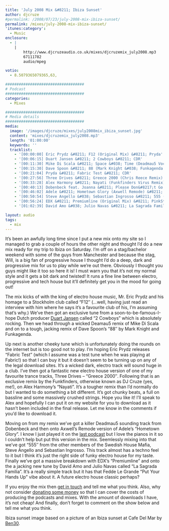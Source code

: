 ```yaml
---
title: 'July 2008 Mix &#8211; Ibiza Sunset'
author: djcruze
#permalink: /2008/07/23/july-2008-mix-ibiza-sunset/
permalink: /mixes/july-2008-mix-ibiza-sunset/
'itunes:category':
  - Music
enclosure:
  - |
    |
        http://www.djcruzeaudio.co.uk/mixes/djcruzemix_july2008.mp3
        67111782
        audio/mpeg

votio:
  - 8.5079365079365,63,

###################################
# Podcast
###################################
categories:
  - Mixes

###################################
# Media details
###################################
media:
  image: '/images/djcruze/mixes/july2008mix_ibiza_sunset.jpg'
  content: 'mixes/djcruzemix_july2008.mp3'
  length: '01:00:00'
  keywords: ''
  tracklist:
    - '[00:00:00] Eric Prydz &#8211; F12 (Original Mix) &#8211; Pryda'
    - '[00:06:15] Duart Jansen &#8211; 2 Cowboys &#8211; CDR'
    - '[00:11:30] Mike Di Scala &#8211; Space &#038; Time (Deadmau5 Vocal Mix) &#8211; 3Beat Blue'
    - '[00:15:30] Dave Spoon &#8211; 88 (Mark Knight &#038; Funkagenda Remix) &#8211; Toolroom Records'
    - '[00:21:04] Pryda &#8211; Fabric Test &#8211; CDR'
    - '[00:27:56] Three Drives &#8211; Greece 2000 (Chris Reece Remix) &#8211; S2 Records'
    - '[00:33:28] Alex Harmony &#8211; Nayati (Funkfinders Virus Remix) &#8211; CDR'
    - '[00:40:13] Dobenbeck feat. Joanna &#8211; Please Don&#8217;t Go (Chris Reece Too Late Remix) &#8211; Sirup Music'
    - '[00:46:02] Adele &#8211; Hometown Glory (Axwell Remode) &#8211; XL'
    - '[00:50:54] Steve Angello &#038; Sebastian Ingrosso &#8211; 555 (Original Mix) &#8211; Refune'
    - '[00:56:24] EDX &#8211; Premiumline (Original Mix) &#8211; PinkStar'
    - '[01:02:39] David Amo &#038; Julio Navas &#8211; La Sagrada Familia (Original Mix) &#8211; Lowered Recordings'

layout: audio
tags:
  - mix
---
```


It&#8217;s been an awfully long time since I put a new mix onto my site so I managed to grab a couple of hours the other night and thought I&#8217;d do a new mix ready for my trip to Ibiza on Saturday. I&#8217;m off on a stag/bachelor weekend with some of the guys from Manchester and because the stag, Will, is a big fan of progressive house I thought I&#8217;d do a deep, dark and progressive mix for us to play while we&#8217;re out there. Obviously I thought you guys might like it too so here it is! I must warn you that it&#8217;s not my normal style and it gets a bit dark and twisted! It runs a fine line between electro, progressive and tech house but it&#8217;ll definitely get you in the mood for going out!

The mix kicks of with the king of electro house music, Mr. Eric Prydz and his homage to a Stockholm club called &#8220;F12&#8243; (&#8230;well, having just read an interview with him where he says it&#8217;s a favourite club of his, I&#8217;m assuming that&#8217;s why.) We&#8217;ve then got an exclusive tune from a soon-to-be-famous-I-hope Dutch producer [Duart Jansen][2] called &#8220;2 Cowboys&#8221; which is absolutely rocking. Then we head through a wicked Deamau5 remix of Mike Di Scala and on to a tough, jacking remix of Dave Spoon&#8217;s &#8220;88&#8243; by Mark Knight and Funkagenda.

Up next is another cheeky tune which is unfortunately doing the rounds on the internet but is too good not to play. I&#8217;m hoping Eric Prydz releases &#8220;Fabric Test&#8221; (which I assume was a test tune when he was playing at Fabric!) so that I can buy it but it doesn&#8217;t seem to be turning up on any of the legal download sites. It&#8217;s a wicked dark, electro track will sound huge in a club. I&#8217;ve then got a fantastic new electro house version of one of my favourite trance tracks, Three Drives &#8211; &#8220;Greece 2000&#8243;. Following that is an exclusive remix by the Funkfinders, otherwise known as DJ Cruze (yes, me!), on Alex Harmony&#8217;s &#8220;Nayati&#8221;. It&#8217;s a tougher remix than I&#8217;d normally do but I wanted to do something a bit different. It&#8217;s got chunky beats, a full on bassline and some massively crushed strings. Hope you like it! I&#8217;ll speak to Alex and hopefully I can put it on my website for you to download as it hasn&#8217;t been included in the final release. Let me know in the comments if you&#8217;d like to download it.

Moving on from my remix we&#8217;ve got a killer Deadmau5 sounding track from Dobenbeck and then onto Axwell&#8217;s Remode version of Adele&#8217;s &#8220;Hometown Glory&#8221;. I know I just played it on the [last podcast][3] but I love the pianos in it so I couldn&#8217;t help but put this version in the mix. Seemlessly mixing into that we&#8217;ve got &#8220;555&#8243; from the other members of the Swedish House Mafia, Steve Angello and Sebastian Ingrosso. This track almost has a techno feel to it but I think it&#8217;s just the right side of funky electro house for my taste. Finally we&#8217;ve got a massive breakdown with EDX&#8217;s &#8220;Premiumline&#8221; and onto the a jacking new tune by David Amo and Julio Navas called &#8220;La Sagrada Familia&#8221;. It&#8217;s a really simple track but it has that Fedde Le Grande &#8220;Put Your Hands Up&#8221; vibe about it. A future electro house classic perhaps?

If you enjoy the mix then [get in touch][4] and tell me what you think. Also, why not consider [donating some money][5] so that I can cover the costs of producing the podcasts and mixes. With the amount of downloads I have, it&#8217;s not cheap! And finally, don&#8217;t forget to comment on the show below and tell me what you think.

Ibiza sunset image based on a picture of an Ibiza sunset at Cafe Del Mar by [Ben30][8].

[1]: http://www.djcruze.co.uk/cms/wp-content/uploads/2008/07/july2008mix_ibiza_sunset.jpg
[2]: http://www.myspace.com/duartjansen
[3]: http://www.djcruze.co.uk/cms/2008/07/20/episode-41-neon-lights/
[4]: /contact
[5]: http://www.dreamhost.com/donate.cgi?id=8244
[6]: http://www.djcruze.co.uk/cms/wp-content/DownloadButton.gif
[7]: http://www.djcruzeaudio.co.uk/mixes/djcruzemix_july2008.mp3
[8]: http://www.flickr.com/photos/ben30/14215189/
